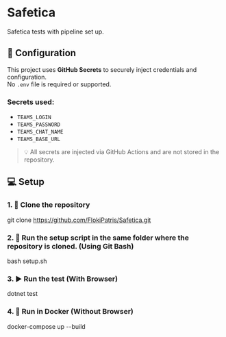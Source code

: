 # Safetica
Safetica tests with pipeline set up.

## 🔐 Configuration

This project uses **GitHub Secrets** to securely inject credentials and configuration.  
No `.env` file is required or supported.

### Secrets used:
- `TEAMS_LOGIN`
- `TEAMS_PASSWORD`
- `TEAMS_CHAT_NAME`
- `TEAMS_BASE_URL`

> 💡 All secrets are injected via GitHub Actions and are not stored in the repository.

## 💻 Setup
### 1. 🧾 Clone the repository
git clone https://github.com/FlokiPatris/Safetica.git      

### 2. 🚀 Run the setup script in the same folder where the repository is cloned. (Using Git Bash)
bash setup.sh

### 3. ▶️ Run the test (With Browser)
dotnet test

### 4. 🐳 Run in Docker (Without Browser)
docker-compose up --build
